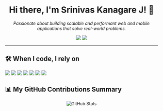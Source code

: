 <!-- Profile Header with Name & Short Bio -->
<h1 align="center">Hi there, I'm Srinivas Kanagare J! 👋</h1>
<p align="center">
  <em>Passionate about building scalable and performant web and mobile applications that solve real-world problems.</em>
</p>

<!-- Contact, Location and Profile Info -->
<p align="center">
  <a href="mailto:kanagare.srinivas@gmail.com"><img src="https://img.shields.io/badge/-Email-c14438?style=flat-square&logo=Gmail&logoColor=white" /></a>
  <a href="https://linkedin.com/in/srinivas-kangare/" target="_blank"><img src="https://img.shields.io/badge/-LinkedIn-blue?style=flat-square&logo=linkedin&logoColor=white" /></a>
<!--   <img src="https://img.shields.io/badge/-Dallas,%20Texas-black?style=flat-square&logo=map-pin&logoColor=white"/>
  <img src="https://img.shields.io/badge/-He/Him-yellowgreen?style=flat-square"/> -->
</p>

---

## 🛠️ When I code, I rely on

<p>
  <img src="https://img.shields.io/badge/HTML5-e34c26?style=flat&logo=html5&logoColor=white"/>
  <img src="https://img.shields.io/badge/CSS3-1572B6?style=flat&logo=css3&logoColor=white"/>
  <img src="https://img.shields.io/badge/JavaScript-f7df1e?style=flat&logo=javascript&logoColor=black"/>
<!--   <img src="https://img.shields.io/badge/TypeScript-007acc?style=flat&logo=typescript&logoColor=white"/> -->
<!--   <img src="https://img.shields.io/badge/React-61dafb?style=flat&logo=react&logoColor=black"/> -->
<!--   <img src="https://img.shields.io/badge/Angular-dd0031?style=flat&logo=angular&logoColor=white"/> -->
<!--   <img src="https://img.shields.io/badge/Node.js-339933?style=flat&logo=nodedotjs&logoColor=white"/> -->
<!--   <img src="https://img.shields.io/badge/Express-000000?style=flat&logo=express&logoColor=white"/> -->
<!--   <img src="https://img.shields.io/badge/MongoDB-47a248?style=flat&logo=mongodb&logoColor=white"/> -->
  <img src="https://img.shields.io/badge/MySQL-4479A1?style=flat&logo=mysql&logoColor=white"/>
  <img src="https://img.shields.io/badge/Git-F05032?style=flat&logo=git&logoColor=white"/>
  <img src="https://img.shields.io/badge/GitHub-181717?style=flat&logo=github&logoColor=white"/>
  <img src="https://img.shields.io/badge/Bootstrap-563d7c?style=flat&logo=bootstrap&logoColor=white"/>
<!--   <img src="https://img.shields.io/badge/Redux-764abc?style=flat&logo=redux&logoColor=white"/> -->
<!--  / <img src="https://img.shields.io/badge/Firebase-ffca28?style=flat&logo=firebase&logoColor=black"/> -->
<!--   <img src="https://img.shields.io/badge/GraphQL-e535ab?style=flat&logo=graphql&logoColor=white"/> -->
<!--   <img src="https://img.shields.io/badge/AWS-232F3E?style=flat&logo=amazonaws&logoColor=white"/> -->
</p>


## 📊 My GitHub Contributions Summary

<p align="center">
  <img src="https://github-readme-stats.vercel.app/api?username=srini526&show_icons=true&theme=tokyonight" alt="GitHub Stats"/>
</p>

<!--
**srini526/srini526** is a ✨ special ✨ repository because its `README.md` (this file) appears on your GitHub profile.
-->
